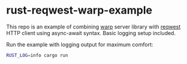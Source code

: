 # rust-reqwest-warp-example

This repo is an example of combining [warp](https://github.com/seanmonstar/warp) server library with [reqwest](https://github.com/seanmonstar/reqwest) HTTP client using async-await syntax.
Basic logging setup included.

Run the example with logging output for maximum comfort:

```bash
RUST_LOG=info cargo run
```